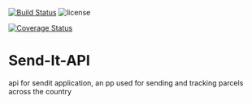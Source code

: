 [![Build Status](https://travis-ci.com/BrianSerem/Send-It-API.svg?branch=ft-final-file-structre-161859299)](https://travis-ci.com/BrianSerem/Send-It-API)
![license](https://img.shields.io/github/license/mashape/apistatus.svg)

[![Coverage Status](https://coveralls.io/repos/github/kelvinndmo/fast-food-2/badge.svg?branch=develop)](https://coveralls.io/github/kelvinndmo/fast-food-2?branch=develop)


# Send-It-API
api for sendit application, an pp used for sending and tracking parcels across the country
